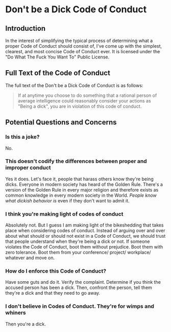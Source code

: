 # Don't be a Dick Code of Conduct

## Introduction
In the interest of simplifying the typical process of determining what a proper Code of Conduct should consist of, I've come up with the simplest, clearest, and most concise Code of Conduct ever. It is licensed under the "Do What The Fuck You Want To" Public License.

## Full Text of the Code of Conduct
The full text of the Don't be a Dick Code of Conduct is as follows:

> If at anytime you choose to do something that a rational person of average intelligence could reasonably consider your actions as "Being a dick", you are in violation of this code of conduct.

## Potential Questions and Concerns

### Is this a joke?
No.

### This doesn't codify the differences between proper and improper conduct
Yes it does. Let's face it, people that harass others know they're being dicks. Everyone in modern society has heard of the Golden Rule. There's a version of the Golden Rule in every major religion and therefore exists as common knowledge in every modern society in the World. *People know what dickish behavior is* even if they don't want to admit it. 

### I think you're making light of codes of conduct
Absolutely not. But I guess I am making light of the bikeshedding that takes place when considering codes of conduct. Instead of arguing over and over about what should or should not exist in a Code of Conduct, we should trust that people understand when they're being a dick or not. If someone violates the Code of Conduct, boot them without prejudice. Boot them with zero tolerance. Boot them from your conference/ project/ workplace/ whatever and move on. 

### How do I enforce this Code of Conduct?
Have some guts and do it. Verify the complaint. Determine if you think the accused person has been a dick. Then, confront the person, tell them they're a dick and that they need to go away.

### I don't believe in Codes of Conduct. They're for wimps and whiners
Then you're a dick.
